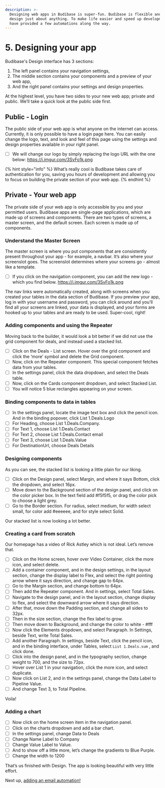 ```yaml
---
description: >-
  Designing web apps in Budibase is super-fun. Budibase is flexible and you can
  design just about anything. To make life easier and speed up development we
  have provided a few automations along the way.
---
```


# 5. Designing your app



Budibase's Design interface has 3 sections:

1. The left panel contains your navigation settings, 
2. The middle section contains your components and a preview of your web app, 
3. And the right panel contains your settings and design properties.

At the highest level, you have two sides to your new web app; private and public. We’ll take a quick look at the public side first.

## Public - Login 

The public side of your web app is what anyone on the internet can access. Currently, it is only possible to have a login page here. You can easily change the logo, text, and look and feel of this page using the settings and design properties available in your right panel.

* [ ] We will change our logo by simply replacing the logo URL with the one below: https://i.imgur.com/3SvFo1k.png

{% hint style="info" %}
What’s really cool is Budibase takes care of authentication for you, saving you hours of development and allowing you to focus on building the private section of your web app.
{% endhint %}

## Private - Your web app

The private side of your web app is only accessible by you and your permitted users. Budibase apps are single-page applications, which are made up of screens and components. There are two types of screens, a master screen, and the default screen. Each screen is made up of components.

### Understand the Master Screen

The master screen is where you put components that are consistently present throughout your app - for example, a navbar. It’s also where your screenslot goes. The screenslot determines where your screens go - almost like a template.

* [ ] If you click on the navigation component, you can add the new logo - which you find below.  https://i.imgur.com/3SvFo1k.png

The nav links were automatically created, along with screens when you created your tables in the data section of Budibase. If you preview your app, log in with your username and password, you can click around and you’ll find all your screens are linked, your data is displayed, and your forms are hooked up to your tables and are ready to be used. Super-cool, right!

### Adding components and using the Repeater 

Moving back to the builder, it would look a bit better if we did not use the grid component for deals, and instead used a stacked list.

* [ ] Click on the Deals - List screen. Hover over the grid component and click the ‘more’ symbol and delete the Grid component. 
* [ ] Now, click on the Repeater component. This special component fetches data from your tables.
* [ ] In the settings panel, click the data dropdown, and select the Deals table.
* [ ] Now, click on the Cards component dropdown, and select Stacked List.
* [ ] You will notice 5 blue rectangles appearing on your screen.

### Binding components to data in tables

* [ ] In the settings panel, locate the image text box and click the pencil icon. And in the binding popover, click List 1.Deals.Logo
* [ ] For Heading, choose List 1.Deals.Company.
* [ ] For Text 1, choose List 1.Deals.Contact
* [ ] For Text 2, choose List 1.Deals.Contact email
* [ ] For Text 3, choose List 1.Deals.Value
* [ ] For DestinationUrl, choose Deals Details

### Designing components

As you can see, the stacked list is looking a little plain for our liking. 

* [ ] Click on the Design panel, select Margin, and where it says Bottom, click the dropdown, and select 16px.
* [ ] Move down to the Background section of the design panel, and click on the color picker box. In the text field add \#f5f5f5, or drag the color pick to choose a light grey.
* [ ] Go to the Border section. For radius, select medium, for width select small, for color add \#eeeeee, and for style select Solid.

Our stacked list is now looking a lot better. 

### Creating a card from scratch

Our homepage has a video of Rick Astley which is not ideal. Let’s remove that. 

* [ ] Click on the Home screen, hover over Video Container, click the more icon, and select delete.
* [ ] Add a container component, and in the design settings, in the layout section, change the display label to Flex, and select the right pointing arrow where it says direction, and change gap to 64px. 
* [ ] Go to the Margin section, and change bottom to 64px.
* [ ] Then add the Repeater component. And in settings, select Total Sales.
* [ ] Navigate to the design panel, and in the layout section, change display to flex, and select the downward arrow where it says direction.
* [ ] After that, move down the Padding section, and change all sides to 32px.
* [ ] Then in the size section, change the flex label to grow.
* [ ] Then move down to Background, and change the color to white - \#fff
* [ ] Now click the Elements dropdown, and select Paragraph. In Settings, beside Text, write Total Sales.
* [ ] Add another Paragraph. In settings, beside Text, click the pencil icon, and in the binding interface, under Tables, select `List 1.Deals.sum` , and click done. 
* [ ] Click into the design panel, and in the typography section, change weight to 700, and the size to 72px.
* [ ] Hover over List 1 in your navigation, click the more icon, and select duplicate.
* [ ] Now click on List 2, and in the settings panel, change the Data Label to Pipeline Value. 
* [ ] And change Text 3, to Total Pipeline.

Voila!

### Adding a chart

* [ ] Now click on the home screen item in the navigation panel. 
* [ ] Click on the charts dropdown and add a bar chart.
* [ ] In the settings panel, change Data to Deals
* [ ] Change Name Label to Company
* [ ] Change Value Label to Value.
* [ ] And to show off a little more, let’s change the gradients to Blue Purple.
* [ ] Change the width to 1200

That’s us finished with Design. The app is looking beautiful with very little effort. 

Next up, [adding an email automation!](6.-adding-an-email-automation.md)

  
  


  




##  



